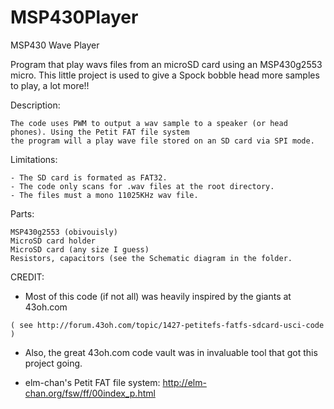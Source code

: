 # MSP430Player
MSP430 Wave Player


Program that play wavs files from an microSD card using an MSP430g2553 micro.
This little project is used to give a Spock bobble head more samples to play, a lot more!!

Description:

    The code uses PWM to output a wav sample to a speaker (or head phones). Using the Petit FAT file system
    the program will a play wave file stored on an SD card via SPI mode.
    
Limitations:

    - The SD card is formated as FAT32.
    - The code only scans for .wav files at the root directory. 
    - The files must a mono 11025KHz wav file.

Parts:

    MSP430g2553 (obivouisly)
    MicroSD card holder
    MicroSD card (any size I guess)
    Resistors, capacitors (see the Schematic diagram in the folder.

CREDIT:

   - Most of this code (if not all) was heavily inspired by the giants at 43oh.com
 
    ( see http://forum.43oh.com/topic/1427-petitefs-fatfs-sdcard-usci-code )
   
   - Also, the great 43oh.com code vault was in invaluable tool that got this project going.

   - elm-chan's Petit FAT file system: http://elm-chan.org/fsw/ff/00index_p.html




